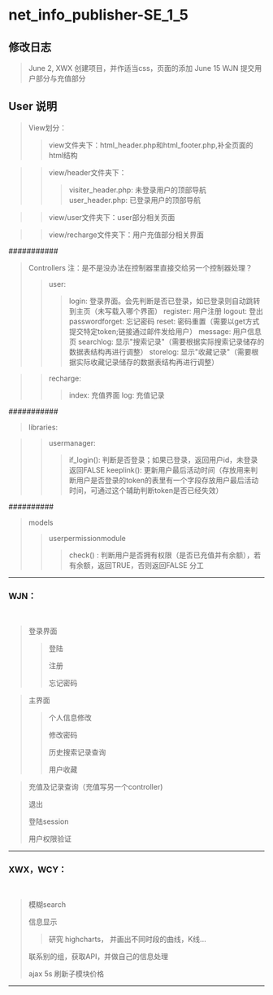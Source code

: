 net_info_publisher-SE_1_5
=========================

修改日志
-------------------------
> June 2, XWX 创建项目，并作适当css，页面的添加
> June 15 WJN 提交用户部分与充值部分

User 说明
-------------------------
> View划分：
> > view文件夹下：html_header.php和html_footer.php,补全页面的html结构

> > view/header文件夹下：
> > > visiter_header.php:  未登录用户的顶部导航
> > > user_header.php:     已登录用户的顶部导航

> > view/user文件夹下：user部分相关页面

> > view/recharge文件夹下：用户充值部分相关界面

###########
> Controllers 
> 注：是不是没办法在控制器里直接交给另一个控制器处理？
> > user:
> > > login:  登录界面。会先判断是否已登录，如已登录则自动跳转到主页（未写载入哪个界面）
> > > register: 用户注册
> > > logout: 登出
> > > passwordforget: 忘记密码
> > > reset:  密码重置（需要以get方式提交特定token;链接通过邮件发给用户）
> > > message:  用户信息页
> > > searchlog:  显示"搜索记录"（需要根据实际搜索记录储存的数据表结构再进行调整）
> > > storelog: 显示"收藏记录"（需要根据实际收藏记录储存的数据表结构再进行调整）

> > recharge:
> > > index: 充值界面
> > > log: 充值记录

###########
> libraries:

> > usermanager:
> > >if_login(): 判断是否登录；如果已登录，返回用户id，未登录返回FALSE
> > >keeplink(): 更新用户最后活动时间（存放用来判断用户是否登录的token的表里有一个字段存放用户最后活动时间，可通过这个辅助判断token是否已经失效）


##########
> models
> > userpermissionmodule
> > > check() : 判断用户是否拥有权限（是否已充值并有余额），若有余额，返回TRUE，否则返回FALSE
分工
-------------------------

### WJN：</h2><br/>
> 登录界面
> > 登陆
> > 
> > 注册
> > 
> > 忘记密码

> 主界面
> > 个人信息修改
> > 
> > 修改密码
> > 
> > 历史搜索记录查询
> > 
> > 用户收藏

> 充值及记录查询（充值写另一个controller)
> 
> 退出
> 
> 登陆session
> 
> 用户权限验证

-------------------------
### XWX，WCY：</h2><br/>
> 模糊search
> 
> 信息显示
> > 研究 highcharts， 并画出不同时段的曲线，K线...
> 
> 联系别的组，获取API，并做自己的信息处理
> 
> ajax 5s 刷新子模块价格

-------------------------
